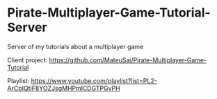 # Pirate-Multiplayer-Game-Tutorial-Server
Server of my tutorials about a multiplayer game

Client project: https://github.com/MateuSai/Pirate-Multiplayer-Game-Tutorial

Playlist: https://www.youtube.com/playlist?list=PL2-ArCpIQtjF8YOZJsgMHPmlCDGTPGvPH

